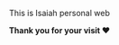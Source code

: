 
<p align="center"> This is Isaiah personal web
<p align="center"><b>Thank you for your visit ❤️</b></p>
